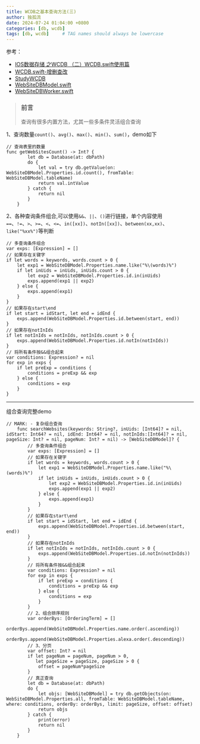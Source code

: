 ```yaml
---
title: WCDB之基本查询方法(三)
author: 独孤流
date: 2024-07-24 01:04:00 +0800
categories: [db, wcdb]
tags: [db, wcdb]     # TAG names should always be lowercase
---
```


参考：
- [IOS数据存储 之WCDB （二）WCDB.swift使用篇](https://juejin.cn/post/6844904117446377485)
- [WCDB.swift-增删查改](https://github.com/Tencent/wcdb/wiki/Swift-%e5%a2%9e%e5%88%a0%e6%9f%a5%e6%94%b9)
- [StudyWCDB](https://github.com/h42330789/StudyDB/tree/main/StudyWCDB)
- [WebSiteDBModel.swift](https://github.com/h42330789/StudyDB/blob/main/StudyWCDB/StudyWCDB/DB/WebSite/WebSiteDBModel.swift)
- [WebSiteDBWorker.swift](https://github.com/h42330789/StudyDB/blob/main/StudyWCDB/StudyWCDB/DB/WebSite/WebSiteDBWorker.swift)

> ### 前言
> 查询有很多内置方法，尤其一些多条件灵活组合查询

1、查询数量`count()`、`avg()`、`max()`、`min()`、`sum()`，demo如下
```
// 查询表里的数量
func getWebSitesCount() -> Int? {
        let db = Database(at: dbPath)
        do {
            let val = try db.getValue(on: WebSiteDBModel.Properties.id.count(), fromTable: WebSiteDBModel.tableName)
            return val.intValue
        } catch {
            return nil
        }
    }
```
2、各种查询条件组合,可以使用`&&`、`||`、`()`进行链接，单个内容使用\
`==`、`!=`、`>`、`>=`、`<`、`<=`、`in([xx])`、`notIn([xx])`、`between(xx,xx)`、`like("%xx%")`等判断
```
// 多查询条件组合
var exps: [Expression] = []
// 如果存在关键字
if let words = keywords, words.count > 0 {
    let exp1 = WebSiteDBModel.Properties.name.like("%\(words)%")
    if let inUids = inUids, inUids.count > 0 {
        let exp2 = WebSiteDBModel.Properties.id.in(inUids)
        exps.append(exp1 || exp2)
    } else {
        exps.append(exp1)
    }
}
// 如果存在start\end
if let start = idStart, let end = idEnd {
    exps.append(WebSiteDBModel.Properties.id.between(start, end))
}
// 如果存在notInIds
if let notInIds = notInIds, notInIds.count > 0 {
    exps.append(WebSiteDBModel.Properties.id.notIn(notInIds))
}
// 将所有条件按&&组合起来
var conditions: Expression? = nil
for exp in exps {
    if let preExp = conditions {
        conditions = preExp && exp
    } else {
        conditions = exp
    }
}
```
----
组合查询完整demo
```
// MARK: - 复杂组合查询
    func searchWebsites(keywords: String?, inUids: [Int64]? = nil, idStart: Int64? = nil, idEnd: Int64? = nil, notInIds:[Int64]? = nil, pageSize: Int? = nil, pageNum: Int? = nil) -> [WebSiteDBModel]? {
        // 多查询条件组合
        var exps: [Expression] = []
        // 如果存在关键字
        if let words = keywords, words.count > 0 {
            let exp1 = WebSiteDBModel.Properties.name.like("%\(words)%")
            if let inUids = inUids, inUids.count > 0 {
                let exp2 = WebSiteDBModel.Properties.id.in(inUids)
                exps.append(exp1 || exp2)
            } else {
                exps.append(exp1)
            }
        }
        // 如果存在start\end
        if let start = idStart, let end = idEnd {
            exps.append(WebSiteDBModel.Properties.id.between(start, end))
        }
        // 如果存在notInIds
        if let notInIds = notInIds, notInIds.count > 0 {
            exps.append(WebSiteDBModel.Properties.id.notIn(notInIds))
        }
        // 将所有条件按&&组合起来
        var conditions: Expression? = nil
        for exp in exps {
            if let preExp = conditions {
                conditions = preExp && exp
            } else {
                conditions = exp
            }
        }
        // 2、组合排序规则
        var orderBys: [OrderingTerm] = []
        orderBys.append(WebSiteDBModel.Properties.name.order(.ascending))
        orderBys.append(WebSiteDBModel.Properties.alexa.order(.descending))
        // 3、分页
        var offset: Int? = nil
        if let pageNum = pageNum, pageNum > 0,
           let pageSize = pageSize, pageSize > 0 {
            offset = pageNum*pageSize
        }
        // 真正查询
        let db = Database(at: dbPath)
        do {
            let objs: [WebSiteDBModel] = try db.getObjects(on: WebSiteDBModel.Properties.all, fromTable: WebSiteDBModel.tableName, where: conditions, orderBy: orderBys, limit: pageSize, offset: offset)
            return objs
        } catch {
            print(error)
            return nil
        }
    }
```